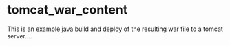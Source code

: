 # tomcat_war_content

This is an example java build and deploy of the resulting
war file to a tomcat server....

